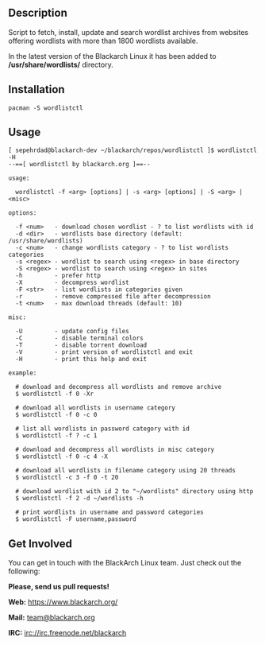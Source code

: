 ## Description

Script to fetch, install, update and search wordlist archives from websites
offering wordlists with more than 1800 wordlists available.

In the latest version of the Blackarch Linux it has been added to
**/usr/share/wordlists/** directory.

## Installation

`pacman -S wordlistctl`

## Usage

```
[ sepehrdad@blackarch-dev ~/blackarch/repos/wordlistctl ]$ wordlistctl -H
--==[ wordlistctl by blackarch.org ]==--

usage:

  wordlistctl -f <arg> [options] | -s <arg> [options] | -S <arg> | <misc>

options:

  -f <num>   - download chosen wordlist - ? to list wordlists with id
  -d <dir>   - wordlists base directory (default: /usr/share/wordlists)
  -c <num>   - change wordlists category - ? to list wordlists categories
  -s <regex> - wordlist to search using <regex> in base directory
  -S <regex> - wordlist to search using <regex> in sites
  -h         - prefer http
  -X         - decompress wordlist
  -F <str>   - list wordlists in categories given
  -r         - remove compressed file after decompression
  -t <num>   - max download threads (default: 10)

misc:

  -U         - update config files
  -C         - disable terminal colors
  -T         - disable torrent download
  -V         - print version of wordlistctl and exit
  -H         - print this help and exit

example:

  # download and decompress all wordlists and remove archive
  $ wordlistctl -f 0 -Xr

  # download all wordlists in username category
  $ wordlistctl -f 0 -c 0

  # list all wordlists in password category with id
  $ wordlistctl -f ? -c 1

  # download and decompress all wordlists in misc category
  $ wordlistctl -f 0 -c 4 -X

  # download all wordlists in filename category using 20 threads
  $ wordlistctl -c 3 -f 0 -t 20

  # download wordlist with id 2 to "~/wordlists" directory using http
  $ wordlistctl -f 2 -d ~/wordlists -h

  # print wordlists in username and password categories
  $ wordlistctl -F username,password

```

## Get Involved

You can get in touch with the BlackArch Linux team. Just check out the following:

**Please, send us pull requests!**

**Web:** https://www.blackarch.org/

**Mail:** team@blackarch.org

**IRC:** [irc://irc.freenode.net/blackarch](irc://irc.freenode.net/blackarch)
